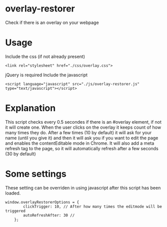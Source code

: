 # overlay-restorer
Check if there is an overlay on your webpage 

# Usage
Include the css (if not already present)

`<link rel="stylesheet" href="./css/overlay.css">`

jQuery is required
Include the javascript

`<script language="javascript" src="./js/overlay-restorer.js" type="text/javascript"></script>`

# Explanation 

This script checks every 0.5 secondes if there is an #overlay element, if not it will create one.
When the user clicks on the overlay it keeps count of how many times they do. After a few times (10 by default) it will ask for your name (until you give it) and then it will ask you if you want to edit the page and enables the contentEditable mode in Chrome.
It will also add a meta refresh tag to the page, so it will automatically refresh after a few seconds (30 by default)

# Some settings
These setting can be overriden in using javascript after this script has been loaded.

```
window.overlayRestorerOptions = {
		clickTrigger: 10, // After how many times the editmode will be triggered
		autoRefreshAfter: 30 // 
	};
```  
